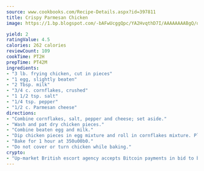 ```yaml
---
source: www.cookbooks.com/Recipe-Details.aspx?id=397811
title: Crispy Parmesan Chicken
image: https://1.bp.blogspot.com/-bAFwUcggQpc/YA2HvqthD7I/AAAAAAAABgQ/dGGityjUeSk5WIgvhJroHVt7XYoXF2qygCLcBGAsYHQ/s320/10.png

yield: 2
ratingValue: 4.5
calories: 262 calories
reviewCount: 109
cookTime: PT2H
prepTime: PT42M
ingredients:
- "3 lb. frying chicken, cut in pieces"
- "1 egg, slightly beaten"
- "2 Tbsp. milk"
- "3/4 c. cornflakes, crushed"
- "1 1/2 tsp. salt"
- "1/4 tsp. pepper"
- "1/2 c. Parmesan cheese"
directions:
- "Combine cornflakes, salt, pepper and cheese; set aside."
- "Wash and pat dry chicken pieces."
- "Combine beaten egg and milk."
- "Dip chicken pieces in egg mixture and roll in cornflakes mixture. Place in well-greased baking dish can use Pam spray, skin side up."
- "Bake for 1 hour at 350u00b0."
- "Do not cover or turn chicken while baking."
crypto:
- "Up-market British escort agency accepts Bitcoin payments in bid to boost worker safety and client anonymity."
---
```


